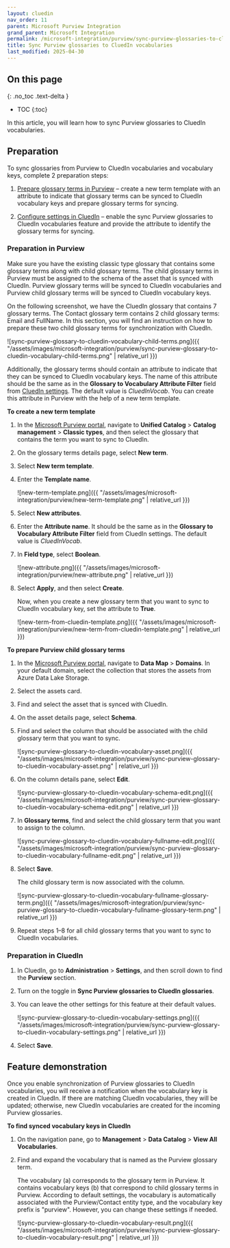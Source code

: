 ```yaml
---
layout: cluedin
nav_order: 11
parent: Microsoft Purview Integration
grand_parent: Microsoft Integration
permalink: /microsoft-integration/purview/sync-purview-glossaries-to-cluedin-vocabularies
title: Sync Purview glossaries to CluedIn vocabularies
last_modified: 2025-04-30
---
```

## On this page
{: .no_toc .text-delta }
- TOC
{:toc}

In this article, you will learn how to sync Purview glossaries to CluedIn vocabularies.

## Preparation

To sync glossaries from Purview to CluedIn vocabularies and vocabulary keys, complete 2 preparation steps:

1. [Prepare glossary terms in Purview](#preparation-in-purview) – create a new term template with an attribute to indicate that glossary terms can be synced to CluedIn vocabulary keys and prepare glossary terms for syncing.

1. [Configure settings in CluedIn](#preparation-in-cluedin) – enable the sync Purview glossaries to CluedIn vocabularies feature and provide the attribute to identify the glossary terms for syncing. 

### Preparation in Purview

Make sure you have the existing classic type glossary that contains some glossary terms along with child glossary terms. The child glossary terms in Purview must be assigned to the schema of the asset that is synced with CluedIn. Purview glossary terms will be synced to CluedIn vocabularies and Purview child glossary terms will be synced to CluedIn vocabulary keys.

On the following screenshot, we have the CluedIn glossary that contains 7 glossary terms. The Contact glossary term contains 2 child glossary terms: Email and FullName. In this section, you will find an instruction on how to prepare these two child glossary terms for synchronization with CluedIn.

![sync-purview-glossary-to-cluedin-vocabulary-child-terms.png]({{ "/assets/images/microsoft-integration/purview/sync-purview-glossary-to-cluedin-vocabulary-child-terms.png" | relative_url }})

Additionally, the glossary terms should contain an attribute to indicate that they can be synced to CluedIn vocabulary keys. The name of this attribute should be the same as in the **Glossary to Vocabulary Attribute Filter** field from [CluedIn settings](#preparation-in-cluedin). The default value is _CluedInVocab_. You can create this attribute in Purview with the help of a new term template.

**To create a new term template**

1. In the [Microsoft Purview portal](https://purview.microsoft.com/), navigate to **Unified Catalog** > **Catalog management** > **Classic types**, and then select the glossary that contains the term you want to sync to CluedIn.

1. On the glossary terms details page, select **New term**.

1. Select **New term template**.

1. Enter the **Template name**.

    ![new-term-template.png]({{ "/assets/images/microsoft-integration/purview/new-term-template.png" | relative_url }})

1. Select **New attributes**.

1. Enter the **Attribute name**. It should be the same as in the **Glossary to Vocabulary Attribute Filter** field from CluedIn settings. The default value is _CluedInVocab_.

1. In **Field type**, select **Boolean**.

    ![new-attribute.png]({{ "/assets/images/microsoft-integration/purview/new-attribute.png" | relative_url }})

1. Select **Apply**, and then select **Create**.

    Now, when you create a new glossary term that you want to sync to CluedIn vocabulary key, set the attribute to **True**.

    ![new-term-from-cluedin-template.png]({{ "/assets/images/microsoft-integration/purview/new-term-from-cluedin-template.png" | relative_url }})

**To prepare Purview child glossary terms**

1. In the [Microsoft Purview portal](https://purview.microsoft.com/), navigate to **Data Map** > **Domains**. In your default domain, select the collection that stores the assets from Azure Data Lake Storage.

1. Select the assets card.

1. Find and select the asset that is synced with CluedIn.

1. On the asset details page, select **Schema**.

1. Find and select the column that should be associated with the child glossary term that you want to sync. 

    ![sync-purview-glossary-to-cluedin-vocabulary-asset.png]({{ "/assets/images/microsoft-integration/purview/sync-purview-glossary-to-cluedin-vocabulary-asset.png" | relative_url }})

1. On the column details pane, select **Edit**.

    ![sync-purview-glossary-to-cluedin-vocabulary-schema-edit.png]({{ "/assets/images/microsoft-integration/purview/sync-purview-glossary-to-cluedin-vocabulary-schema-edit.png" | relative_url }})

1. In **Glossary terms**, find and select the child glossary term that you want to assign to the column.

    ![sync-purview-glossary-to-cluedin-vocabulary-fullname-edit.png]({{ "/assets/images/microsoft-integration/purview/sync-purview-glossary-to-cluedin-vocabulary-fullname-edit.png" | relative_url }})

1. Select **Save**.

    The child glossary term is now associated with the column.

    ![sync-purview-glossary-to-cluedin-vocabulary-fullname-glossary-term.png]({{ "/assets/images/microsoft-integration/purview/sync-purview-glossary-to-cluedin-vocabulary-fullname-glossary-term.png" | relative_url }})

1. Repeat steps 1–8 for all child glossary terms that you want to sync to CluedIn vocabularies.

### Preparation in CluedIn

1. In CluedIn, go to **Administration** > **Settings**, and then scroll down to find the **Purview** section.
    
1. Turn on the toggle in **Sync Purview glossaries to CluedIn glossaries**.

1. You can leave the other settings for this feature at their default values.

    ![sync-purview-glossary-to-cluedin-vocabulary-settings.png]({{ "/assets/images/microsoft-integration/purview/sync-purview-glossary-to-cluedin-vocabulary-settings.png" | relative_url }})

1. Select **Save**.

## Feature demonstration

Once you enable synchronization of Purview glossaries to CluedIn vocabularies, you will receive a notification when the vocabulary key is created in CluedIn. If there are matching CluedIn vocabularies, they will be updated; otherwise, new CluedIn vocabularies are created for the incoming Purview glossaries.

**To find synced vocabulary keys in CluedIn**

1. On the navigation pane, go to **Management** > **Data Catalog** > **View All Vocabularies**.

1. Find and expand the vocabulary that is named as the Purview glossary term.

    The vocabulary (a) corresponds to the glossary term in Purview. It contains vocabulary keys (b) that correspond to child glossary terms in Purview. According to default settings, the vocabulary is automatically associated with the Purview/Contact entity type, and the vocabulary key prefix is "purview". However, you can change these settings if needed.

    ![sync-purview-glossary-to-cluedin-vocabulary-result.png]({{ "/assets/images/microsoft-integration/purview/sync-purview-glossary-to-cluedin-vocabulary-result.png" | relative_url }})